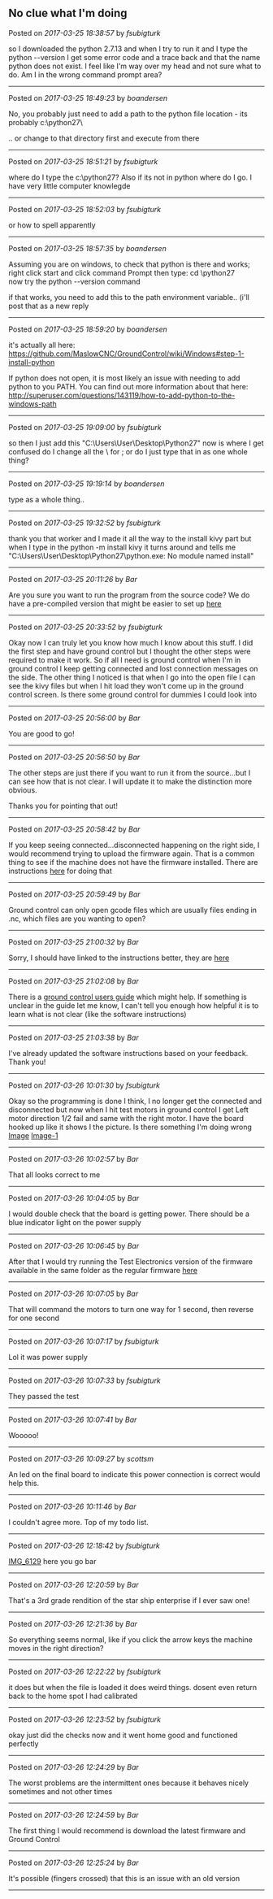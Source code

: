 ## No clue what I'm doing
Posted on *2017-03-25 18:38:57* by *fsubigturk*

so I downloaded the python 2.7.13 and when I try to run it and I type the python --version I get some error code and a trace back and that the name python does not exist.  I feel like I'm way over my head and not sure what to do. Am I in the wrong command prompt area?

---

Posted on *2017-03-25 18:49:23* by *boandersen*

No, you probably just need to add a path to the python file location - its probably c:\python27\

.. or change to that directory first and execute from there

---

Posted on *2017-03-25 18:51:21* by *fsubigturk*

where do I type the c:\python27\? Also if its not in python where do I go.  I have very little computer knowlegde

---

Posted on *2017-03-25 18:52:03* by *fsubigturk*

or how to spell apparently

---

Posted on *2017-03-25 18:57:35* by *boandersen*

Assuming you are on windows,
to check that python is there and works;
right click start and click command Prompt
then type:
cd \python27\
now try the python --version command

if that works, you need to add this to the path environment variable.. (i'll post that as a new reply

---

Posted on *2017-03-25 18:59:20* by *boandersen*

it's actually all here: https://github.com/MaslowCNC/GroundControl/wiki/Windows#step-1-install-python

If python does not open, it is most likely an issue with needing to add python to you PATH. You can find out more information about that here: http://superuser.com/questions/143119/how-to-add-python-to-the-windows-path

---

Posted on *2017-03-25 19:09:00* by *fsubigturk*

so then I just add this "C:\Users\User\Desktop\Python27" now is where I get confused do I change all the \ for ; or do I just type that in as one whole thing?

---

Posted on *2017-03-25 19:19:14* by *boandersen*

type as a whole thing..

---

Posted on *2017-03-25 19:32:52* by *fsubigturk*

thank you that worker and I made it all the way to the install kivy part but when I type in the python -m install kivy it turns around and tells me
"C:\Users\User\Desktop\Python27\python.exe: No module named install"

---

Posted on *2017-03-25 20:11:26* by *Bar*

Are you sure you want to run the program from the source code? We do have a pre-compiled version that might be easier to set up [here](https://github.com/MaslowCNC/GroundControl/wiki/Windows)

---

Posted on *2017-03-25 20:33:52* by *fsubigturk*

Okay now I can truly let you know how much I know about this stuff. I did the first step and have ground control but I thought the other steps were required to make it work. So if all I need is ground control when I'm in ground control I keep getting connected and lost connection messages on the side. The other thing I noticed is that when I go into the open file I can see the kivy files but when I hit load they won't come up in the ground control screen. Is there some ground control for dummies I could look into

---

Posted on *2017-03-25 20:56:00* by *Bar*

You are good to go!

---

Posted on *2017-03-25 20:56:50* by *Bar*

The other steps are just there if you want to run it from the source...but I can see how that is not clear. I will update it to make the distinction more obvious.

Thanks you for pointing that out!

---

Posted on *2017-03-25 20:58:42* by *Bar*

If you keep seeing connected...disconnected happening on the right side, I would recommend trying to upload the firmware again. That is a common thing to see if the machine does not have the firmware installed. There are instructions [here](https://github.com/MaslowCNC/Firmware) for doing that

---

Posted on *2017-03-25 20:59:49* by *Bar*

Ground control can only open gcode files which are usually files ending in .nc, which files are you wanting to open?

---

Posted on *2017-03-25 21:00:32* by *Bar*

Sorry, I should have linked to the instructions better, they are [here](https://github.com/MaslowCNC/Firmware/wiki/Firmware-Setup)

---

Posted on *2017-03-25 21:02:08* by *Bar*

There is a [ground control users guide](https://github.com/MaslowCNC/GroundControl/wiki/Ground-Control-Users-Guide) which might help. If something is unclear in the guide let me know, I can't tell you enough how helpful it is to learn what is not clear (like the software instructions)

---

Posted on *2017-03-25 21:03:38* by *Bar*

I've already updated the software instructions based on your feedback. Thank you!

---

Posted on *2017-03-26 10:01:30* by *fsubigturk*

Okay so the programming is done I think, I no longer get the connected and disconnected but now when I hit test motors in ground control I get Left motor direction 1/2 fail and same with the right motor. I have the board hooked up like it shows I the picture. Is there something I'm doing wrong [Image](//muut.com/u/maslowcnc/s3/:maslowcnc:gVrw:image.jpg.jpg) [Image-1](//muut.com/u/maslowcnc/s3/:maslowcnc:539N:file_1image.jpg.jpg)

---

Posted on *2017-03-26 10:02:57* by *Bar*

That all looks correct to me

---

Posted on *2017-03-26 10:04:05* by *Bar*

I would double check that the board is getting power. There should be a blue indicator light on the power supply

---

Posted on *2017-03-26 10:06:45* by *Bar*

After that I would try running the Test Electronics version of the firmware available in the same folder as the regular firmware [here](https://github.com/MaslowCNC/Firmware)

---

Posted on *2017-03-26 10:07:05* by *Bar*

That will command the motors to turn one way for 1 second, then reverse for one second

---

Posted on *2017-03-26 10:07:17* by *fsubigturk*

Lol it was power supply

---

Posted on *2017-03-26 10:07:33* by *fsubigturk*

They passed the test

---

Posted on *2017-03-26 10:07:41* by *Bar*

Wooooo!

---

Posted on *2017-03-26 10:09:27* by *scottsm*

An led on the final board to indicate this power connection is correct would help this.

---

Posted on *2017-03-26 10:11:46* by *Bar*

I couldn't agree more. Top of my todo list.

---

Posted on *2017-03-26 12:18:42* by *fsubigturk*

[IMG_6129](//muut.com/u/maslowcnc/s3/:maslowcnc:DaVN:img_6129.jpg.jpg) here you go bar

---

Posted on *2017-03-26 12:20:59* by *Bar*

That's a 3rd grade rendition of the star ship enterprise if I ever saw one!

---

Posted on *2017-03-26 12:21:36* by *Bar*

So everything seems normal,  like if you click the arrow keys the machine moves in the right direction?

---

Posted on *2017-03-26 12:22:22* by *fsubigturk*

it does but when the file is loaded it does weird things. dosent even return back to the home spot I had calibrated

---

Posted on *2017-03-26 12:23:52* by *fsubigturk*

okay just did the checks now and it went home good and functioned perfectly

---

Posted on *2017-03-26 12:24:29* by *Bar*

The worst problems are the intermittent ones because it behaves nicely sometimes and not other times

---

Posted on *2017-03-26 12:24:59* by *Bar*

The first thing I would recommend is download the latest firmware and Ground Control

---

Posted on *2017-03-26 12:25:24* by *Bar*

It's possible (fingers crossed) that this is an issue with an old version

---

